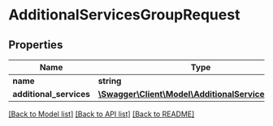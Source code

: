 # AdditionalServicesGroupRequest

## Properties
Name | Type | Description | Notes
------------ | ------------- | ------------- | -------------
**name** | **string** |  | 
**additional_services** | [**\Swagger\Client\Model\AdditionalServiceRequest[]**](AdditionalServiceRequest.md) |  | 

[[Back to Model list]](../../README.md#documentation-for-models) [[Back to API list]](../../README.md#documentation-for-api-endpoints) [[Back to README]](../../README.md)

